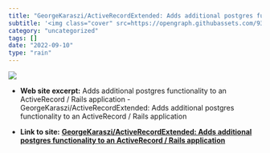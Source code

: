 ```yaml
---
title: "GeorgeKaraszi/ActiveRecordExtended: Adds additional postgres functionality to an ActiveRecord / Rails application"
subtitle: '<img class="cover" src=https://opengraph.githubassets.com/93c57ec14165567619fe667d8c80ed811c6a975c70...'
category: "uncategorized"
tags: []
date: "2022-09-10"
type: "rain"
---
```

<img class="cover" src=https://opengraph.githubassets.com/93c57ec14165567619fe667d8c80ed811c6a975c704b029dab8e4f03eac088c5/GeorgeKaraszi/ActiveRecordExtended>



* **Web site excerpt:** Adds additional postgres functionality to an ActiveRecord / Rails application - GeorgeKaraszi/ActiveRecordExtended: Adds additional postgres functionality to an ActiveRecord / Rails application

* **Link to site:** **[GeorgeKaraszi/ActiveRecordExtended: Adds additional postgres functionality to an ActiveRecord / Rails application](https://github.com/GeorgeKaraszi/ActiveRecordExtended)**
